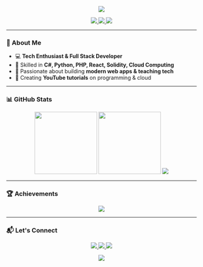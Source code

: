 <!-- Banner -->
<p align="center">
  <img src="https://capsule-render.vercel.app/api?type=waving&color=gradient&height=200&section=header&text=Hi%20I'm%20Alex%20👋&fontSize=50&fontAlignY=35&animation=twinkling&fontColor=fff" />
</p>

<!-- Badges -->
<p align="center">
  <a href="https://github.com/AkubueAleander">
    <img src="https://img.shields.io/badge/GitHub-Follow-blue?style=for-the-badge&logo=github" />
  </a>
  <a href="https://www.linkedin.com/in/yourlinkedin">
    <img src="https://img.shields.io/badge/LinkedIn-Connect-blue?style=for-the-badge&logo=linkedin" />
  </a>
  <a href="mailto:your.email@example.com">
    <img src="https://img.shields.io/badge/Email-Me-red?style=for-the-badge&logo=gmail" />
  </a>
</p>

---

### 🌟 About Me
- 💻 **Tech Enthusiast & Full Stack Developer**
- 🚀 Skilled in **C#, Python, PHP, React, Solidity, Cloud Computing**
- 🎯 Passionate about building **modern web apps & teaching tech**
- 🎥 Creating **YouTube tutorials** on programming & cloud

---

### 📊 GitHub Stats

<p align="center">
<img src="https://github-readme-stats.vercel.app/api?username=AkubueAlexander&show_icons=true&theme=radical" height="165" />
<img src="https://github-readme-stats.vercel.app/api/top-langs/?username=AkubueAlexander&layout=compact&theme=radical" height="165" />
<img src="https://github-profile-trophy.vercel.app/?username=AkubueAlexander&theme=radical&no-frame=true&margin-w=15" />

</p>

---

### 🏆 Achievements
<p align="center">
  <img src="https://github-profile-trophy.vercel.app/?username=AkubueAlexander&theme=radical&no-frame=true&margin-w=15" />

</p>

---

### 📬 Let's Connect
<p align="center">
  <a href="https://x.com/AkubueAlexander">
    <img src="https://img.shields.io/badge/Twitter-Follow-blue?style=flat-square&logo=twitter" />
  </a>
  <a href="https://www.youtube.com/@akubuealexander">
    <img src="https://img.shields.io/badge/YouTube-Subscribe-red?style=flat-square&logo=youtube" />
  </a>
  <a href="https://www.instagram.com/akubue.alexander/">
    <img src="https://img.shields.io/badge/Instagram-Follow-purple?style=flat-square&logo=instagram" />
  </a>
</p>

<!-- Footer Banner -->
<p align="center">
  <img src="https://capsule-render.vercel.app/api?type=waving&color=gradient&height=120&section=footer" />
</p>
